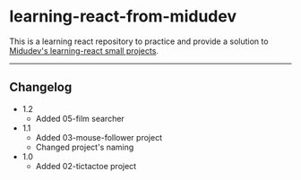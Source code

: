 # learning-react-from-midudev

This is a learning react repository to practice and provide a solution to [Midudev's learning-react small projects](https://github.com/midudev/aprendiendo-react).

---

## Changelog

- 1.2
  - Added 05-film searcher
- 1.1
  - Added 03-mouse-follower project
  - Changed project's naming
- 1.0
  - Added 02-tictactoe project
